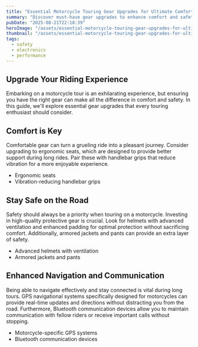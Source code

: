 ```yaml
---
title: "Essential Motorcycle Touring Gear Upgrades for Ultimate Comfort"
summary: "Discover must-have gear upgrades to enhance comfort and safety on your next motorcycle tour."
pubDate: "2025-08-21T22:18:39"
heroImage: "/assets/essential-motorcycle-touring-gear-upgrades-for-ultimate-comfort-hero.jpg"
thumbnail: "/assets/essential-motorcycle-touring-gear-upgrades-for-ultimate-comfort-thumb.jpg"
tags:
  - safety
  - electronics
  - performance
---
```


<h2>Upgrade Your Riding Experience</h2>
<p>Embarking on a motorcycle tour is an exhilarating experience, but ensuring you have the right gear can make all the difference in comfort and safety. In this guide, we'll explore essential gear upgrades that every touring enthusiast should consider.</p>

<h2>Comfort is Key</h2>
<p>Comfortable gear can turn a grueling ride into a pleasant journey. Consider upgrading to ergonomic seats, which are designed to provide better support during long rides. Pair these with handlebar grips that reduce vibration for a more enjoyable experience.</p>
<ul>
  <li>Ergonomic seats</li>
  <li>Vibration-reducing handlebar grips</li>
</ul>

<h2>Stay Safe on the Road</h2>
<p>Safety should always be a priority when touring on a motorcycle. Investing in high-quality protective gear is crucial. Look for helmets with advanced ventilation and enhanced padding for optimal protection without sacrificing comfort. Additionally, armored jackets and pants can provide an extra layer of safety.</p>
<ul>
  <li>Advanced helmets with ventilation</li>
  <li>Armored jackets and pants</li>
</ul>

<h2>Enhanced Navigation and Communication</h2>
<p>Being able to navigate effectively and stay connected is vital during long tours. GPS navigational systems specifically designed for motorcycles can provide real-time updates and directions without distracting you from the road. Furthermore, Bluetooth communication devices allow you to maintain communication with fellow riders or receive important calls without stopping.</p>
<ul>
  <li>Motorcycle-specific GPS systems</li>
  <li>Bluetooth communication devices</li>
</ul>